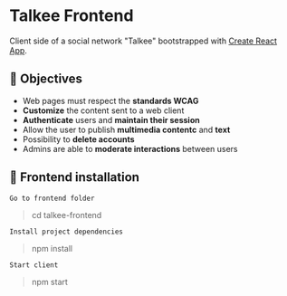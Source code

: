 # Talkee Frontend
Client side of a social network "Talkee" bootstrapped with [Create React App](https://github.com/facebook/create-react-app).

## :dart: Objectives
- Web pages must respect the **standards WCAG**
- **Customize** the content sent to a web client
- **Authenticate** users and **maintain their session**
- Allow the user to publish **multimedia contentc** and **text**
- Possibility to **delete accounts**
- Admins are able to **moderate interactions** between users

## :rocket: Frontend installation
```
Go to frontend folder
```
> cd talkee-frontend
```
Install project dependencies
```
> npm install
```
Start client
```
> npm start
